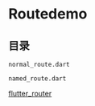 # Routedemo

## 目录

`normal_route.dart`

`named_route.dart`

[flutter_router](https://book.flutterchina.club/chapter2/flutter_router.html)

